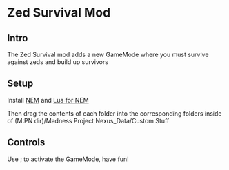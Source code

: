 # Zed Survival Mod
## Intro
The Zed Survival mod adds a new GameMode where you must survive against zeds and build up survivors
## Setup
Install [NEM](https://drive.google.com/drive/folders/1COW73fbzlPJStjU-nJ1SMbNf8_SdW_Fm) and [Lua for NEM](https://github.com/Twingamerdudes/Lua-For-NEM)

Then drag the contents of each folder into the corresponding folders inside of (M:PN dir)/Madness Project Nexus_Data/Custom Stuff
## Controls
Use ; to activate the GameMode, have fun!
